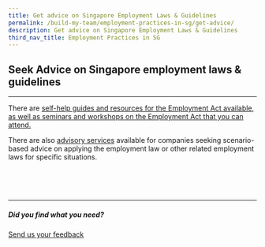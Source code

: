 ```yaml
---
title: Get advice on Singapore Employment Laws & Guidelines
permalink: /build-my-team/employment-practices-in-sg/get-advice/
description: Get advice on Singapore Employment Laws & Guidelines
third_nav_title: Employment Practices in SG
---
```

## Seek Advice on Singapore employment laws &amp; guidelines
-------------------------------------------------------

There are [self-help guides and resources for the Employment Act available, as well as seminars and workshops on the Employment Act that you can attend.](https://www.mom.gov.sg/employment-practices/employment-act/templates-and-resources-for-kets-and-pay-slips)

There are also [advisory services](https://www.mom.gov.sg/employment-practices/employment-act/advisory-services) available for companies seeking scenario-based advice on applying the employment law or other related employment laws for specific situations.


<br>
<br>
<br>


<hr>

##### Did you find what you need?
[Send us your feedback](https://form.gov.sg/642693623cb98f001239be0d)